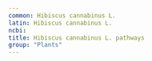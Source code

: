 ```yaml
---
common: Hibiscus cannabinus L.
latin: Hibiscus cannabinus L.
ncbi: 
title: Hibiscus cannabinus L. pathways
group: "Plants"
---
```


